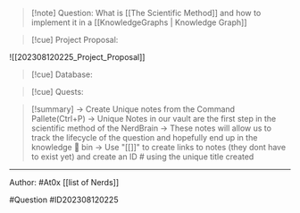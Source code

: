 
>[!note] Question: 
> What is [[The Scientific Method]] and how to implement it in a [[KnowledgeGraphs | Knowledge Graph]]
> 

>[!cue] Project Proposal:

![[202308120225_Project_Proposal]]

>[!cue] Database:

>[!cue] Quests:


>[!summary] 
>-> Create Unique notes from the Command Pallete(Ctrl+P)
>-> Unique Notes in our vault are the first step in the scientific method of the NerdBrain
-> These notes will allow us to track the lifecycle of the question and hopefully end up in the knowledge 🧠 bin
-> Use "[[]]" to create links to notes (they dont have to exist yet) and create an ID # using the unique title created 



---


Author: #At0x [[list of Nerds]]

#Question #ID202308120225
